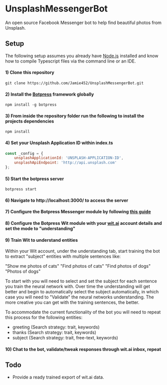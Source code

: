 # UnsplashMessengerBot

An open source Facebook Messenger bot to help find beautiful photos from Unsplash.


## Setup

The following setup assumes you already have [Node.js](https://nodejs.org) installed and know how to compile Typescript files via the command line or an IDE.


#### 1) Clone this repository

`git clone https://github.com/Jamie452/UnsplashMessengerBot.git`


#### 2) Install the [Botpress](https://botpress.io/) framework globally

`npm install -g botpress`


#### 3) From inside the repository folder run the following to install the projects dependencies

`npm install`


#### 4) Set your Unsplash Application ID within index.ts

```javascript
const _config = {
    unsplashApplicationId: 'UNSPLASH-APPLICATION-ID',
    unsplashApiEndpoint: 'http://api.unsplash.com'
};
```


#### 5) Start the botpress server

`botpress start`


#### 6) Navigate to http://localhost:3000/ to access the server


#### 7) Configure the Botpress Messenger module by following [this guide](https://github.com/botpress/botpress-messenger#get-started)


#### 8) Configure the Botpress Wit module with your [wit.ai](https://wit.ai/) account details and set the mode to "understanding"


#### 9) Train Wit to understand entities

Within your Wit account, under the understanding tab, start training the bot to extract "subject" entities with multiple sentences like:
 
 "Show me photos of cats"
 "Find photos of cats"
 "Find photos of dogs"
 "Photos of dogs"
 
 To start with you will need to select and set the subject for each sentence you train the neural network with. Over time the understanding will get better and begin to automatically select the subject automatically, in which case you will need to "Validate" the neural networks understanding. The more creative you can get with the training sentences, the better.
 
 To accommodate the current functionality of the bot you will need to repeat this process for the following entities:

- greeting (Search strategy: trait, keywords)
- thanks (Search strategy: trait, keywords)
- subject (Search strategy: trait, free-text, keywords)


#### 10) Chat to the bot, validate/tweak responses through wit.ai inbox, repeat

## Todo

- Provide a ready trained export of wit.ai data.